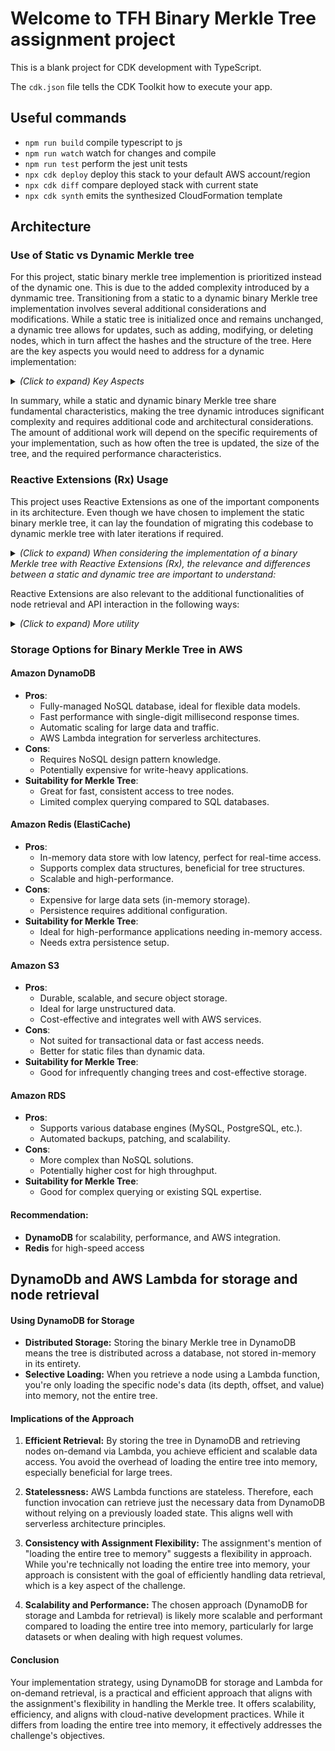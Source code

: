 # Welcome to TFH Binary Merkle Tree assignment project

This is a blank project for CDK development with TypeScript.

The `cdk.json` file tells the CDK Toolkit how to execute your app.

## Useful commands

* `npm run build`   compile typescript to js
* `npm run watch`   watch for changes and compile
* `npm run test`    perform the jest unit tests
* `npx cdk deploy`  deploy this stack to your default AWS account/region
* `npx cdk diff`    compare deployed stack with current state
* `npx cdk synth`   emits the synthesized CloudFormation template

## Architecture

### Use of Static vs Dynamic Merkle tree

For this project, static binary merkle tree implemention is prioritized instead of the dynamic one. This is due to the added complexity introduced by a dynmamic tree. Transitioning from a static to a dynamic binary Merkle tree implementation involves several additional considerations and modifications. While a static tree is initialized once and remains unchanged, a dynamic tree allows for updates, such as adding, modifying, or deleting nodes, which in turn affect the hashes and the structure of the tree. Here are the key aspects you would need to address for a dynamic implementation:

<details>
<summary><i>(Click to expand) Key Aspects</i></summary>

1. **Node Insertion and Deletion:** In a dynamic tree, you'll need methods to insert and delete nodes. This includes updating parent nodes and possibly rebalancing the tree to maintain its properties.

2. **Hash Recalculation:** Whenever a node is added, removed, or modified, the hashes of the affected nodes and their ancestors up to the root need to be recalculated to maintain the integrity of the tree.

3. **Tree Balancing:** A dynamic Merkle tree should ideally be balanced to ensure optimal performance, especially for search operations. This may require implementing a self-balancing binary tree algorithm (like AVL or Red-Black Tree).

4. **Concurrency Handling:** If the tree is accessed and modified by multiple processes concurrently, mechanisms to handle concurrency (like locks or transactional operations) are necessary to prevent data corruption.

5. **Persistent Storage Synchronization:** In a dynamic context, changes to the tree should be consistently reflected in the persistent storage (e.g., a database), which may require additional logic for synchronization and transaction management.

6. **API Adaptation:** Your API will need to handle not just retrieval, but also the addition, modification, and deletion of nodes. This means more endpoints and possibly more complex request and response structures.

7. **Error Handling and Validation:** More complex operations in a dynamic tree introduce additional scenarios for errors and invalid states, requiring robust error handling and validation logic.

8. **Efficiency Considerations:** Dynamic operations can be more computationally intensive, especially if the tree is large. Efficient algorithms for insertion, deletion, and hashing are crucial.

</details>

In summary, while a static and dynamic binary Merkle tree share fundamental characteristics, making the tree dynamic introduces significant complexity and requires additional code and architectural considerations. The amount of additional work will depend on the specific requirements of your implementation, such as how often the tree is updated, the size of the tree, and the required performance characteristics.


### Reactive Extensions (Rx) Usage

This project uses Reactive Extensions as one of the important components in its architecture.
Even though we have chosen to implement the static binary merkle tree, it can lay the foundation of migrating this codebase to dynamic merkle tree with later iterations if required.

<details>
<summary><i>(Click to expand) When considering the implementation of a binary Merkle tree with Reactive Extensions (Rx), the relevance and differences between a static and dynamic tree are important to understand:</i></summary>

1. **Static Merkle Tree Implementation:**
   - **Relevance of Rx:** In a static Merkle tree, where the structure and data do not change after initialization, the use of Rx might be limited. Reactive programming shines in scenarios where there's a need to react to changes, handle streams of data, or manage asynchronous tasks.
   - **Potential Use Cases:** Even in a static tree, Rx might be useful for the initial construction, especially if the tree is built from a stream of data inputs or in an asynchronous context. However, once the tree is built, Rx's advantages are less pronounced.

2. **Dynamic Merkle Tree Implementation:**
   - **Relevance of Rx:** A dynamic Merkle tree, where nodes can be added, removed, or modified, aligns more closely with the strengths of Rx. Rx can effectively handle events such as node changes, and updates to the tree's structure.
   - **Event-Driven Nature:** With a dynamic tree, Rx can be used to create a responsive system that updates the tree's hashes and rebalances itself in response to changes in real-time. Rx's ability to handle asynchronous and event-driven operations makes it well-suited for this.
   - **Concurrency and Error Handling:** Rx provides robust tools for concurrency management and error handling, which are essential in a dynamic environment where multiple operations might occur simultaneously.

In summary, while Reactive Extensions can be applied to both static and dynamic binary Merkle tree implementations, their advantages are more pronounced in a dynamic context. For a static tree, unless the construction process itself is asynchronous or based on a data stream, the benefits of Rx might not justify its complexity. In contrast, a dynamic tree can leverage Rx's full potential for handling real-time updates, asynchronous processing, and event-driven architecture.
</details>

Reactive Extensions are also relevant to the additional functionalities of node retrieval and API interaction in the following ways:

<details>
<summary><i>(Click to expand) More utility</i></summary>
1. **Handling Asynchronous Requests:** For the node retrieval function, Rx can manage asynchronous operations efficiently. If the retrieval process involves complex computations or database interactions, Rx can handle these tasks without blocking the main thread, improving the responsiveness of your application.

2. **Streamlining API Responses:** In the context of the API route for node retrieval, Rx can be used to handle incoming API requests as a stream of events. This approach allows for more reactive and efficient processing of requests, especially if there are high volumes of concurrent requests.

3. **Error Handling in API Interactions:** Rx provides robust mechanisms for error handling which can be particularly useful in API interactions. It allows you to gracefully handle and respond to various error conditions that might occur during the node retrieval process.

4. **Real-time Data Streaming:** If your application requires real-time updates or streaming of tree data (in case of a dynamic tree), Rx can facilitate this by treating data as a continuous stream. This is beneficial for applications where the state of the Merkle tree needs to be monitored or streamed to clients in real-time.

5. **Combining Multiple Data Sources:** If the node retrieval function needs to combine data from multiple sources (e.g., different databases or services), Rx can merge these data streams efficiently and provide a cohesive response.

6. **Throttling and Debouncing:** In cases where your API might receive a high volume of requests in a short time, Rx can help in implementing throttling or debouncing strategies to manage the load effectively.

In summary, while Reactive Extensions may not directly influence the core logic of building and managing a Merkle tree, they can significantly enhance the performance, responsiveness, and robustness of the functionalities surrounding node retrieval and API interaction. Rx's ability to handle asynchronous operations, manage data streams, and provide sophisticated error handling makes it a powerful tool

</details>

### Storage Options for Binary Merkle Tree in AWS
#### Amazon DynamoDB
- **Pros**:
  - Fully-managed NoSQL database, ideal for flexible data models.
  - Fast performance with single-digit millisecond response times.
  - Automatic scaling for large data and traffic.
  - AWS Lambda integration for serverless architectures.
- **Cons**:
  - Requires NoSQL design pattern knowledge.
  - Potentially expensive for write-heavy applications.
- **Suitability for Merkle Tree**:
  - Great for fast, consistent access to tree nodes.
  - Limited complex querying compared to SQL databases.

#### Amazon Redis (ElastiCache)
- **Pros**:
  - In-memory data store with low latency, perfect for real-time access.
  - Supports complex data structures, beneficial for tree structures.
  - Scalable and high-performance.
- **Cons**:
  - Expensive for large data sets (in-memory storage).
  - Persistence requires additional configuration.
- **Suitability for Merkle Tree**:
  - Ideal for high-performance applications needing in-memory access.
  - Needs extra persistence setup.

#### Amazon S3
- **Pros**:
  - Durable, scalable, and secure object storage.
  - Ideal for large unstructured data.
  - Cost-effective and integrates well with AWS services.
- **Cons**:
  - Not suited for transactional data or fast access needs.
  - Better for static files than dynamic data.
- **Suitability for Merkle Tree**:
  - Good for infrequently changing trees and cost-effective storage.

#### Amazon RDS
- **Pros**:
  - Supports various database engines (MySQL, PostgreSQL, etc.).
  - Automated backups, patching, and scalability.
- **Cons**:
  - More complex than NoSQL solutions.
  - Potentially higher cost for high throughput.
- **Suitability for Merkle Tree**:
  - Good for complex querying or existing SQL expertise.

#### Recommendation:
- **DynamoDB** for scalability, performance, and AWS integration.
- **Redis** for high-speed access

## DynamoDb and AWS Lambda for storage and node retrieval

#### Using DynamoDB for Storage

- **Distributed Storage:** Storing the binary Merkle tree in DynamoDB means the tree is distributed across a database, not stored in-memory in its entirety.
- **Selective Loading:** When you retrieve a node using a Lambda function, you're only loading the specific node's data (its depth, offset, and value) into memory, not the entire tree.

#### Implications of the Approach

1. **Efficient Retrieval:** By storing the tree in DynamoDB and retrieving nodes on-demand via Lambda, you achieve efficient and scalable data access. You avoid the overhead of loading the entire tree into memory, especially beneficial for large trees.

2. **Statelessness:** AWS Lambda functions are stateless. Therefore, each function invocation can retrieve just the necessary data from DynamoDB without relying on a previously loaded state. This aligns well with serverless architecture principles.

3. **Consistency with Assignment Flexibility:** The assignment's mention of "loading the entire tree to memory" suggests a flexibility in approach. While you're technically not loading the entire tree into memory, your approach is consistent with the goal of efficiently handling data retrieval, which is a key aspect of the challenge.

4. **Scalability and Performance:** The chosen approach (DynamoDB for storage and Lambda for retrieval) is likely more scalable and performant compared to loading the entire tree into memory, particularly for large datasets or when dealing with high request volumes.

#### Conclusion

Your implementation strategy, using DynamoDB for storage and Lambda for on-demand retrieval, is a practical and efficient approach that aligns with the assignment's flexibility in handling the Merkle tree. It offers scalability, efficiency, and aligns with cloud-native development practices. While it differs from loading the entire tree into memory, it effectively addresses the challenge's objectives.
